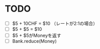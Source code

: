 # TODO

- [ ] $5 + 10CHF = $10 （レートが2:1の場合）
- [ ] $5 + $5 = $10
- [ ] $5 + $5がMoneyを返す
- [ ] Bank.reduce(Money)
